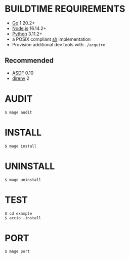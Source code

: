 # BUILDTIME REQUIREMENTS

* [Go](https://golang.org/) 1.20.2+
* [Node.js](https://nodejs.org/en) 16.14.2+
* [Python](https://www.python.org/) 3.11.2+
* a POSIX compliant [sh](https://pubs.opengroup.org/onlinepubs/9699919799/utilities/sh.html) implementation
* Provision additional dev tools with `./acquire`

## Recommended

* [ASDF](https://asdf-vm.com/) 0.10
* [direnv](https://direnv.net/) 2

# AUDIT

```console
$ mage audit
```

# INSTALL

```console
$ mage install
```

# UNINSTALL

```console
$ mage uninstall
```

# TEST

```console
$ cd example
$ accio -install
```

# PORT

```console
$ mage port
```
